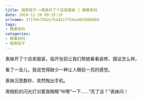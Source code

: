 ```yaml
---
title: 搞笑段子->表妹开了个店卖服装 | 糗事百科
date: 2019-11-20 09:35:19
urlname: 171f0e7562e75d452ff54e44b39804bd
tags: 
- 糗事百科
categories:
- 糗事百科
- 搞笑段子
---
```

表妹开了个店卖服装，临开张前让我们帮她看看装修、摆设怎么样。

看了一会儿，我说觉得缺少一种让人眼前一亮的感觉。

表妹沉思数秒，突然掏出手机。

用相机的闪光灯对着我眼睛“咔嚓”一下……“亮了没？”表妹问！


